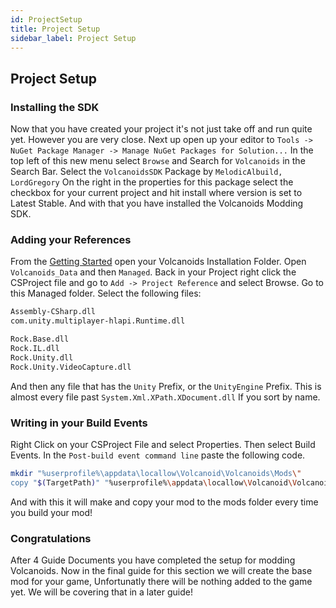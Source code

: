 ```yaml
---
id: ProjectSetup
title: Project Setup
sidebar_label: Project Setup
---
```


## Project Setup

### Installing the SDK

Now that you have created your project it's not just take off and run quite yet. However you are very close. Next up open up your editor to `Tools -> NuGet Package Manager -> Manage NuGet Packages for Solution...` In the top left of this new menu select `Browse` and Search for `Volcanoids` in the Search Bar. Select the `VolcanoidsSDK` Package by `MelodicAlbuild, LordGregory` On the right in the properties for this package select the checkbox for your current project and hit install where version is set to Latest Stable. And with that you have installed the Volcanoids Modding SDK.

### Adding your References

From the [Getting Started](./GettingStarted.md) open your Volcanoids Installation Folder. Open `Volcanoids_Data` and then `Managed`. Back in your Project right click the CSProject file and go to `Add -> Project Reference` and select Browse. Go to this Managed folder. Select the following files:

```txt
Assembly-CSharp.dll
com.unity.multiplayer-hlapi.Runtime.dll

Rock.Base.dll
Rock.IL.dll
Rock.Unity.dll
Rock.Unity.VideoCapture.dll
```

And then any file that has the `Unity` Prefix, or the `UnityEngine` Prefix. This is almost every file past `System.Xml.XPath.XDocument.dll` If you sort by name.

### Writing in your Build Events

Right Click on your CSProject File and select Properties. Then select Build Events. In the `Post-build event command line` paste the following code.

```bash
mkdir "%userprofile%\appdata\locallow\Volcanoid\Volcanoids\Mods\"
copy "$(TargetPath)" "%userprofile%\appdata\locallow\Volcanoid\Volcanoids\Mods\"
```

And with this it will make and copy your mod to the mods folder every time you build your mod!

### Congratulations
After 4 Guide Documents you have completed the setup for modding Volcanoids. Now in the final guide for this section we will create the base mod for your game, Unfortunatly there will be nothing added to the game yet. We will be covering that in a later guide!